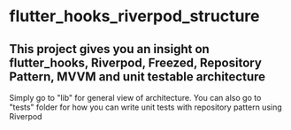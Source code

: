 # flutter_hooks_riverpod_structure

## This project gives you an insight on flutter_hooks, Riverpod, Freezed, Repository Pattern, MVVM and unit testable architecture

Simply go to "lib" for general view of architecture. You can also go to "tests" folder for how you can write unit tests with repository pattern using Riverpod

